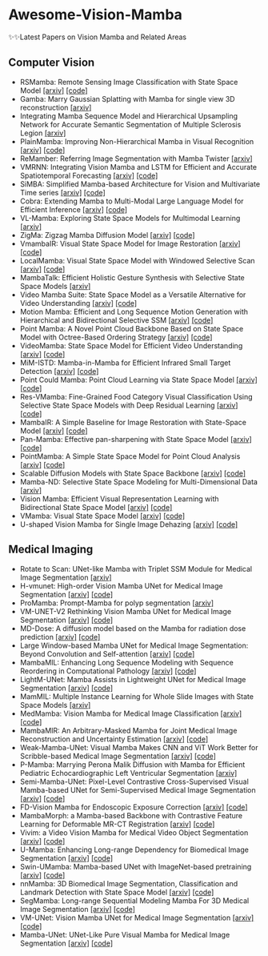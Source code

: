 # Awesome-Vision-Mamba
✨✨Latest Papers on Vision Mamba and Related Areas

## Computer Vision
- RSMamba: Remote Sensing Image Classification with State Space Model [[arxiv]](https://arxiv.org/pdf/2403.19654.pdf) [[code]](https://github.com/KyanChen/RSMamba)
- Gamba: Marry Gaussian Splatting with Mamba for single view 3D reconstruction [[arxiv]](https://arxiv.org/pdf/2403.18795.pdf)
- Integrating Mamba Sequence Model and Hierarchical Upsampling Network for Accurate Semantic Segmentation of Multiple Sclerosis Legion [[arxiv]](https://arxiv.org/pdf/2403.17432.pdf)
- PlainMamba: Improving Non-Hierarchical Mamba in Visual Recognition [[arxiv]](https://arxiv.org/pdf/2403.17695.pdf) [[code]](https://github.com/ChenhongyiYang/PlainMamba)
- ReMamber: Referring Image Segmentation with Mamba Twister [[arxiv]](https://arxiv.org/pdf/2403.17839.pdf)
- VMRNN: Integrating Vision Mamba and LSTM for Efficient and Accurate Spatiotemporal Forecasting [[arxiv]](https://arxiv.org/pdf/2403.16536.pdf) [[code]](https://github.com/yyyujintang/VMRNN-PyTorch)
- SiMBA: Simplified Mamba-based Architecture for Vision and Multivariate Time series [[arxiv]](https://arxiv.org/pdf/2403.15360.pdf) [[code]](https://github.com/badripatro/Simba)
- Cobra: Extending Mamba to Multi-Modal Large Language Model for Efficient Inference [[arxiv]](https://arxiv.org/pdf/2403.14520.pdf) [[code]](https://sites.google.com/view/cobravlm)
- VL-Mamba: Exploring State Space Models for Multimodal Learning [[arxiv]](https://arxiv.org/pdf/2403.13600.pdf)
- ZigMa: Zigzag Mamba Diffusion Model [[arxiv]](https://arxiv.org/pdf/2403.13802.pdf) [[code]](https://taohu.me/zigma/)
- VmambaIR: Visual State Space Model for Image Restoration [[arxiv]](https://arxiv.org/pdf/2403.11423.pdf) [[code]](https://github.com/AlphacatPlus/VmambaIR)
- LocalMamba: Visual State Space Model with Windowed Selective Scan [[arxiv]](https://arxiv.org/pdf/2403.09338.pdf) [[code]](https://github.com/hunto/LocalMamba)
- MambaTalk: Efficient Holistic Gesture Synthesis with Selective State Space Models [[arxiv]](https://arxiv.org/pdf/2403.09471.pdf) 
- Video Mamba Suite: State Space Model as a Versatile Alternative for Video Understanding [[arxiv]](https://arxiv.org/pdf/2403.09626.pdf) [[code]](https://github.com/OpenGVLab/video-mamba-suite)
- Motion Mamba: Efficient and Long Sequence Motion Generation with Hierarchical and Bidirectional Selective SSM [[arxiv]](https://arxiv.org/pdf/2403.07487.pdf) [[code]](https://steve-zeyu-zhang.github.io/MotionMamba/)
- Point Mamba: A Novel Point Cloud Backbone Based on State Space Model with Octree-Based Ordering Strategy [[arxiv]](https://arxiv.org/pdf/2403.06467.pdf) [[code]](https://github.com/IRMVLab/Point-Mamba)
- VideoMamba: State Space Model for Efficient Video Understanding [[arxiv]](https://arxiv.org/pdf/2403.06977.pdf) [[code]](https://github.com/OpenGVLab/VideoMamba)
- MiM-ISTD: Mamba-in-Mamba for Efficient Infrared Small Target Detection [[arxiv]](https://arxiv.org/pdf/2403.02148.pdf) [[code]](https://github.com/txchen-USTC/MiM-ISTD)
- Point Could Mamba: Point Cloud Learning via State Space Model [[arxiv]](https://arxiv.org/pdf/2403.00762.pdf) [[code]](https://github.com/zhang-tao-whu/PCM)
- Res-VMamba: Fine-Grained Food Category Visual Classification Using Selective State Space Models with Deep Residual Learning [[arxiv]](https://arxiv.org/pdf/2402.15761.pdf) [[code]](https://github.com/ChiShengChen/ResVMamba)
- MambaIR: A Simple Baseline for Image Restoration with State-Space Model [[arxiv]](https://arxiv.org/abs/2402.15648) [[code]](https://github.com/csguoh/MambaIR)
- Pan-Mamba: Effective pan-sharpening with State Space Model [[arxiv]](https://arxiv.org/pdf/2402.12192.pdf) [[code]](https://github.com/alexhe101/Pan-Mamba)
- PointMamba: A Simple State Space Model for Point Cloud Analysis [[arxiv]](https://arxiv.org/pdf/2402.10739.pdf) [[code]](https://github.com/LMD0311/PointMamba)
- Scalable Diffusion Models with State Space Backbone [[arxiv]](https://arxiv.org/abs/2402.05608) [[code]](https://github.com/feizc/DiS)
- Mamba-ND: Selective State Space Modeling for Multi-Dimensional Data [[arxiv]](https://arxiv.org/pdf/2402.05892.pdf)
- Vision Mamba: Efficient Visual Representation Learning with Bidirectional State Space Model [[arxiv]](https://arxiv.org/abs/2401.09417) [[code]](https://github.com/kyegomez/VisionMamba)
- VMamba: Visual State Space Model [[arxiv]](https://arxiv.org/abs/2401.10166) [[code]](https://github.com/MzeroMiko/VMamba)
- U-shaped Vision Mamba for Single Image Dehazing [[arxiv]](https://arxiv.org/pdf/2402.04139.pdf) [[code]](https://github.com/zzr-idam/UVM-Net)
## Medical Imaging
- Rotate to Scan: UNet-like Mamba with Triplet SSM Module for Medical Image Segmentation [[arxiv]](https://arxiv.org/pdf/2403.17701.pdf)
- H-vmunet: High-order Vision Mamba UNet for Medical Image Segmentation [[arxiv]](https://arxiv.org/pdf/2403.13642.pdf) [[code]](https://github.com/wurenkai/H-vmunet)
- ProMamba: Prompt-Mamba for polyp segmentation [[arxiv]](https://arxiv.org/pdf/2403.13660.pdf)
- VM-UNET-V2 Rethinking Vision Mamba UNet for Medical Image Segmentation [[arxiv]](https://arxiv.org/pdf/2403.09157.pdf) [[code]](https://github.com/nobodyplayer1/VM-UNetV2)
- MD-Dose: A diffusion model based on the Mamba for radiation dose prediction [[arxiv]](https://arxiv.org/pdf/2403.08479.pdf) [[code]](https://github.com/LinjieFu-U/mamba_dose)
- Large Window-based Mamba UNet for Medical Image Segmentation: Beyond Convolution and Self-attention [[arxiv]](https://arxiv.org/pdf/2403.07332.pdf) [[code]](https://github.com/wjh892521292/LMa-UNet)
- MambaMIL: Enhancing Long Sequence Modeling with Sequence Reordering in Computational Pathology [[arxiv]](https://arxiv.org/pdf/2403.06800.pdf) [[code]](https://github.com/isyangshu/MambaMIL)
- LightM-UNet: Mamba Assists in Lightweight UNet for Medical Image Segmentation [[arxiv]](https://arxiv.org/pdf/2403.05246.pdf) [[code]](https://github.com/MrBlankness/LightM-UNet)
- MamMIL: Multiple Instance Learning for Whole Slide Images with State Space Models [[arxiv]](https://arxiv.org/pdf/2403.05160.pdf) 
- MedMamba: Vision Mamba for Medical Image Classification [[arxiv]](https://arxiv.org/pdf/2403.03849.pdf) [[code]](https://github.com/YubiaoYue/MedMamba)
- MambaMIR: An Arbitrary-Masked Mamba for Joint Medical Image Reconstruction and Uncertainty Estimation [[arxiv]](https://arxiv.org/pdf/2402.18451.pdf) [[code]](https://github.com/ayanglab/MambaMIR)
- Weak-Mamba-UNet: Visual Mamba Makes CNN and ViT Work Better for Scribble-based Medical Image Segmentation [[arxiv]](https://arxiv.org/pdf/2402.10887.pdf) [[code]](https://github.com/ziyangwang007/Mamba-UNet)
- P-Mamba: Marrying Perona Malik Diffusion with Mamba for Efficient Pediatric Echocardiographic Left Ventricular Segmentation [[arxiv]](https://arxiv.org/pdf/2402.08506.pdf)
- Semi-Mamba-UNet: Pixel-Level Contrastive Cross-Supervised Visual Mamba-based UNet for Semi-Supervised Medical Image Segmentation [[arxiv]](https://arxiv.org/pdf/2402.07245.pdf) [[code]](https://github.com/ziyangwang007/Mamba-UNet)
- FD-Vision Mamba for Endoscopic Exposure Correction [[arxiv]](https://arxiv.org/pdf/2402.06378.pdf) [[code]](https://github.com/zzr-idam/FDVM-Net)
- MambaMorph: a Mamba-based Backbone with Contrastive Feature Learning for Deformable MR-CT Registration [[arxiv]](https://arxiv.org/abs/2401.13934) [[code]](https://github.com/Guo-Stone/MambaMorph?tab=readme-ov-file)
- Vivim: a Video Vision Mamba for Medical Video Object Segmentation [[arxiv]](https://arxiv.org/abs/2401.14168) [[code]](https://github.com/scott-yjyang/Vivim)
- U-Mamba: Enhancing Long-range Dependency for Biomedical Image Segmentation [[arxiv]](https://arxiv.org/pdf/2401.04722.pdf)  [[code]](https://github.com/JiarunLiu/Swin-UMamba?tab=readme-ov-file) 
- Swin-UMamba: Mamba-based UNet with ImageNet-based pretraining [[arxiv]](https://arxiv.org/pdf/2402.03302.pdf) [[code]](https://github.com/JiarunLiu/Swin-UMamba)
- nnMamba: 3D Biomedical Image Segmentation, Classification and Landmark Detection with State Space Model [[arxiv]](https://arxiv.org/pdf/2402.03526.pdf) [[code]](https://github.com/lhaof/nnMamba)
- SegMamba: Long-range Sequential Modeling Mamba For 3D Medical Image Segmentation [[arxiv]](https://arxiv.org/abs/2401.13560) [[code]](https://github.com/ge-xing/SegMamba)
- VM-UNet: Vision Mamba UNet for Medical Image Segmentation [[arxiv]](https://arxiv.org/abs/2402.02491) [[code]](https://github.com/JCruan519/VM-UNet)
- Mamba-UNet: UNet-Like Pure Visual Mamba for Medical Image Segmentation [[arxiv]](https://arxiv.org/pdf/2402.05079.pdf) [[code]](https://github.com/ziyangwang007/Mamba-UNet)
